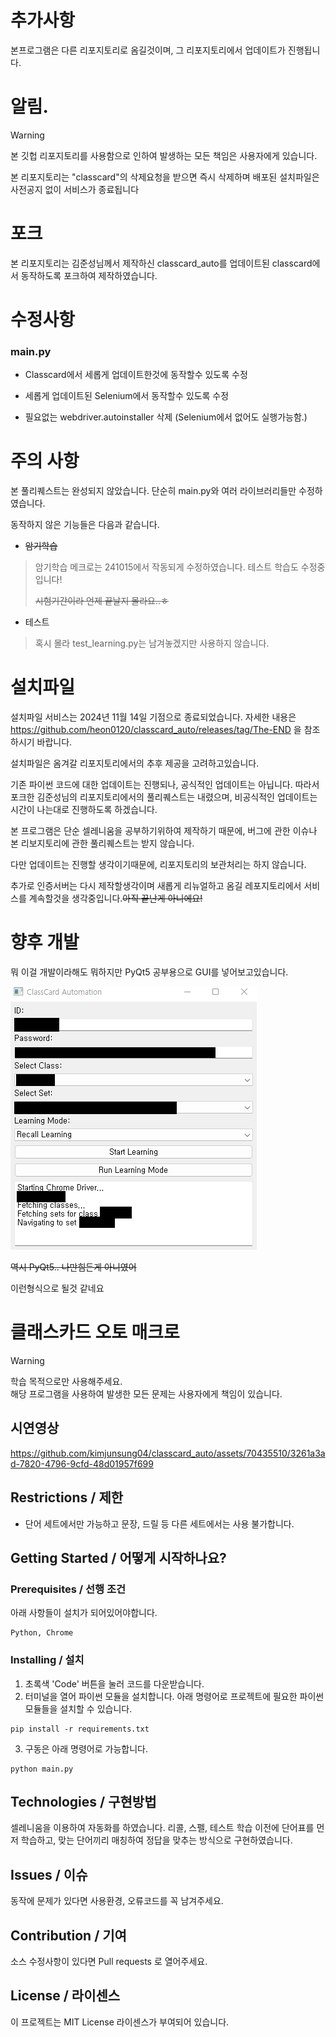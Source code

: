 # 추가사항
본프로그램은 다른 리포지토리로 옴길것이며, 그 리포지토리에서 업데이트가 진행됩니다.

# 알림.
> [!Warning]
> 본 깃헙 리포지토리를 사용함으로 인하여 발생하는 모든 책임은 사용자에게 있습니다.
>
> 본 리포지토리는 "classcard"의 삭제요청을 받으면 즉시 삭제하며 배포된 설치파일은 사전공지 없이 서비스가 종료됩니다



# 포크
본 리포지토리는 김준성님께서 제작하신 classcard_auto를 업데이트된 classcard에서 동작하도록 포크하여 제작하였습니다.

# 수정사항
### main.py 

* Classcard에서 세롭게 업데이트한것에 동작할수 있도록 수정
  
* 세롭게 업데이트된 Selenium에서 동작할수 있도록 수정

* 필요없는 webdriver.autoinstaller 삭제 (Selenium에서 없어도 실행가능함.)

# 주의 사항
본 풀리퀘스트는 완성되지 않았습니다. 단순히 main.py와 여러 라이브러리들만 수정하였습니다.

동작하지 않은 기능들은 다음과 같습니다.


* ~~암기학습~~
> 암기학습 메크로는 241015에서 작동되게 수정하였습니다.
> 테스트 학습도 수정중입니다!
> 
> ~~시험기간이라 언제 끝날지 몰라요..ㅎ~~



* 테스트

> 혹시 몰라 test_learning.py는 남겨놓겠지만 사용하지 않습니다.


# 설치파일
설치파일 서비스는 2024년 11월 14일 기점으로 종료되었습니다. 자세한 내용은 
https://github.com/heon0120/classcard_auto/releases/tag/The-END
을 참조하시기 바랍니다.

설치파일은 옴겨갈 리포지토리에서의 추후 제공을 고려하고있습니다.

기존 파이썬 코드에 대한 업데이트는 진행되나, 공식적인 업데이트는 아닙니다.
따라서 포크한 김준성님의 리포지토리에서의 풀리퀘스트는 내렸으며, 비공식적인 업데이트는 시간이 나는대로 진행하도록 하겠습니다.

본 프로그램은 단순 셀레니움을 공부하기위하여 제작하기 때문에, 버그에 관한 이슈나 본 리보지토리에 관한 풀리퀘스트는 받지 않습니다. 

다만 업데이트는 진행할 생각이기때문에, 리포지토리의 보관처리는 하지 않습니다.

추가로 인증서버는 다시 제작할생각이며 새롭게 리뉴얼하고 옴길 레포지토리에서 서비스를 계속할것을 생각중입니다.~~아직 끝난게 아니에요!~~

# 향후 개발
뭐 이걸 개발이라해도 뭐하지만 PyQt5 공부용으로 GUI를 넣어보고있습니다.


<img src="image.png">


~~역시 PyQt5.. 나만힘든게 아니였어~~


이런형식으로 될것 같네요

# 클래스카드 오토 매크로

> [!Warning]
> 학습 목적으로만 사용해주세요.<br>
> 해당 프로그램을 사용하여 발생한 모든 문제는 사용자에게 책임이 있습니다.

## 시연영상

https://github.com/kimjunsung04/classcard_auto/assets/70435510/3261a3ad-7820-4796-9cfd-48d01957f699

## Restrictions / 제한

 - 단어 세트에서만 가능하고 문장, 드릴 등 다른 세트에서는 사용 불가합니다. 

## Getting Started / 어떻게 시작하나요?

### Prerequisites / 선행 조건

아래 사항들이 설치가 되어있어야합니다.

```
Python, Chrome
```

### Installing / 설치

1. 초록색 'Code' 버튼을 눌러 코드를 다운받습니다. 
2. 터미널을 열어 파이썬 모듈을 설치합니다. 
아래 명령어로 프로젝트에 필요한 파이썬 모듈들을 설치할 수 있습니다.

```
pip install -r requirements.txt
```

3. 구동은 아래 명령어로 가능합니다.

```
python main.py
```

## Technologies / 구현방법

셀레니움을 이용하여 자동화를 하였습니다.
리콜, 스펠, 테스트 학습 이전에 단어표를 먼저 학습하고, 
맞는 단어끼리 매칭하여 정답을 맞추는 방식으로 구현하였습니다.

## Issues / 이슈

동작에 문제가 있다면 사용환경, 오류코드를 꼭 남겨주세요.

## Contribution / 기여

소스 수정사항이 있다면 Pull requests 로 열어주세요.

## License / 라이센스

이 프로젝트는 MIT License 라이센스가 부여되어 있습니다.
